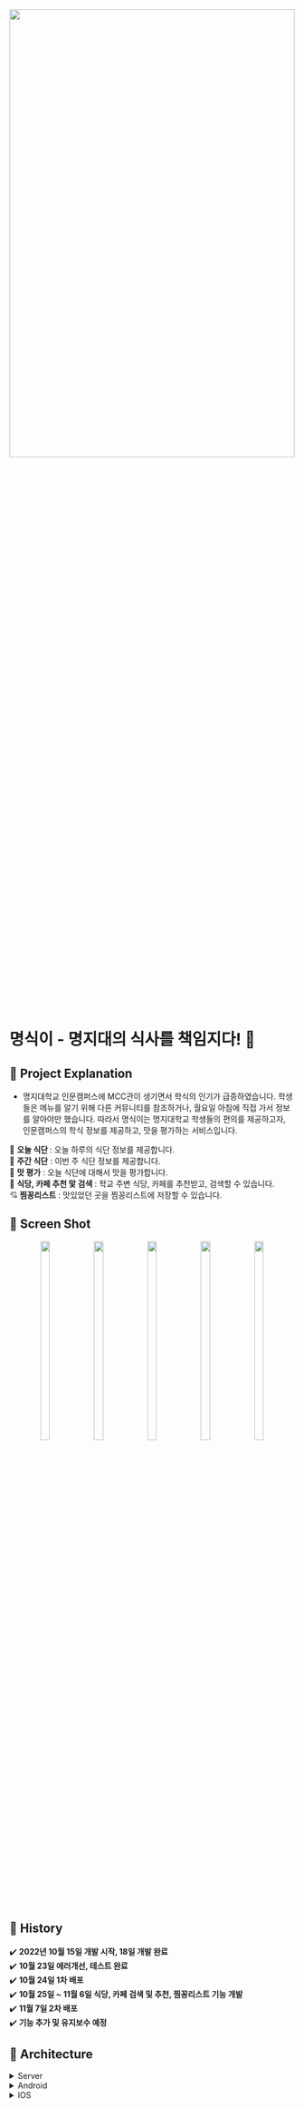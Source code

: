 <img width="100%" height="45%" src="https://user-images.githubusercontent.com/83231344/200801447-24d5ceee-171c-4287-979a-1553b5a78570.png">


# 명식이 - 명지대의 식사를 책임지다! 👀
## 📌 Project Explanation 
* 명지대학교 인문캠퍼스에 MCC관이 생기면서 학식의 인기가 급증하였습니다. 학생들은 메뉴를 알기 위해 다른 커뮤니티를 참조하거나, 월요일 아침에 직접 가서 정보를 알아야만 했습니다. 따라서 명식이는 명지대학교 학생들의 편의를 제공하고자, 인문캠퍼스의 학식 정보를 제공하고, 맛을 평가하는 서비스입니다.

:rice: <b>오늘 식단 </b>: 오늘 하루의 식단 정보를 제공합니다.<br>
:bento: <b>주간 식단</b> : 이번 주 식단 정보를 제공합니다.<br>
:ramen: <b>맛 평가</b> : 오늘 식단에 대해서 맛을 평가합니다.<br>
:information_desk_person: <b>식당, 카페 추천 맟 검색</b> : 학교 주변 식당, 카페를 추천받고, 검색할 수 있습니다.<br>
:cupid: <b>찜꽁리스트</b> : 맛있었던 곳을 찜꽁리스트에 저장할 수 있습니다.<br>

## 📌 Screen Shot
<p align="center">
<img src="https://user-images.githubusercontent.com/83231344/200797384-f4c5b57f-06e7-4c8b-95e7-3725db07f48c.png" width="18%" height="30%">
<img src="https://user-images.githubusercontent.com/83231344/200797690-a4277918-8f4f-4061-92a8-0bf5383b2433.png" width="18%" height="30%">
<img src="https://user-images.githubusercontent.com/83231344/200797713-c26f45df-8944-4de3-b174-8fa09e16f2e6.png" width="18%" height="30%">
<img src="https://user-images.githubusercontent.com/83231344/200797734-93456f9c-7331-40d0-9684-6540123c56f2.png" width="18%" height="30%">
<img src="https://user-images.githubusercontent.com/83231344/200797788-a01b6b77-0125-41de-98b0-64dfe9f95c4f.png" width="18%" height="30%">
</p>



## 📌 History

✔️ <b>2022년 10월 15일 개발 시작, 18일 개발 완료</b><br>
✔️ <b>10월 23일 에러개선, 테스트 완료</b><br>
✔️ <b>10월 24일 1차 배포</b><br>
✔️ <b>10월 25일 ~ 11월 6일 식당, 카페 검색 및 추천, 찜꽁리스트 기능 개발</b><br>
✔️ <b>11월 7일 2차 배포</b><br>
✔️ <b>기능 추가 및 유지보수 예정</b><br>

## 📌 Architecture
<details>
  <summary>Server</summary>
  CICD
  <img width="100%" height="45%" src="https://user-images.githubusercontent.com/53048655/201082000-34ff9e03-28ab-4b1f-bfc0-171c15e1133f.png">
</details>

<details>
  <summary>Android</summary>
  
## 기술 스택(Tech Skill)
 | Category                                                   | Stack                                                   |
| ------------------------------------------------------------ | ------------------------------------------------------- |
| **Architecture**| MVVM        |
| **Android Jetpack**|  ViewModel, LiveData, Navigation, Room, Paging, View Binding, ViewPager2 |
| **Dependency Injection**| Dagger Hilt       |
| **Networking** | Retrofit2, OkHttp3           |
| **Asynchronous**                 | Coroutine |
| **Local DB**                 | Room, DataStore |
| **Background**                 | AlarmManager |
</details>

<details>
  <summary>IOS</summary>
 </details>

